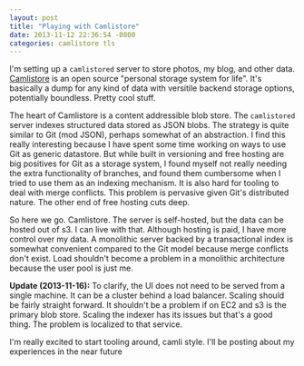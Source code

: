 ```yaml
---
layout: post
title: "Playing with Camlistore"
date: 2013-11-12 22:36:54 -0800
categories: camlistore tls
---
```

I'm setting up a `camlistored` server to store photos, my blog, and other data.
[Camlistore](http://camlistore.org/) is an open source "personal storage system
for life".  It's basically a dump for any kind of data with versitile backend
storage options, potentially boundless. Pretty cool stuff.

The heart of Camlistore is a content addressible blob store. The `camlistored`
server indexes structured data stored as JSON blobs. The strategy is quite
similar to Git (mod JSON), perhaps somewhat of an abstraction. I find this
really interesting because I have spent some time working on ways to use Git as
generic datastore. But while built in versioning and free hosting are big
positives for Git as a storage system, I found myself not really needing the
extra functionality of branches, and found them cumbersome when I tried to use
them as an indexing mechanism. It is also hard for tooling to deal with merge
conflicts. This problem is pervasive given Git's distributed nature. The other
end of free hosting cuts deep.

So here we go. Camlistore. The server is self-hosted, but the data can be hosted
out of s3. I can live with that. Although hosting is paid, I have more control
over my data. A monolithic server backed by a transactional index is somewhat
convenient compared to the Git model because merge conflicts don't exist. Load
shouldn't become a problem in a monolithic architecture because the user pool is
just me.

**Update (2013-11-16):** To clarify, the UI does not need to be served from a
single machine. It can be a cluster behind a load balancer. Scaling should be
fairly straight forward. It shouldn't be a problem if on EC2 and s3 is the
primary blob store. Scaling the indexer has its issues but that's a good thing.
The problem is localized to that service.

I'm really excited to start tooling around, camli style. I'll be posting about
my experiences in the near future
